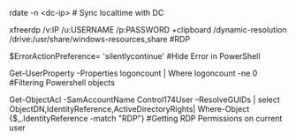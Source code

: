 rdate -n \<dc-ip\> # Sync localtime with DC
  
xfreerdp /v:IP /u:USERNAME /p:PASSWORD +clipboard /dynamic-resolution /drive:/usr/share/windows-resources,share #RDP

$ErrorActionPreference= 'silentlycontinue' #Hide Error in PowerShell

Get-UserProperty -Properties logoncount | Where logoncount -ne 0 #Filtering Powershell objects

Get-ObjectAcl -SamAccountName Control174User –ResolveGUIDs | select ObjectDN,IdentityReference,ActiveDirectoryRights| Where-Object {$_.IdentityReference -match "RDP"} #Getting RDP Permissions on current user
